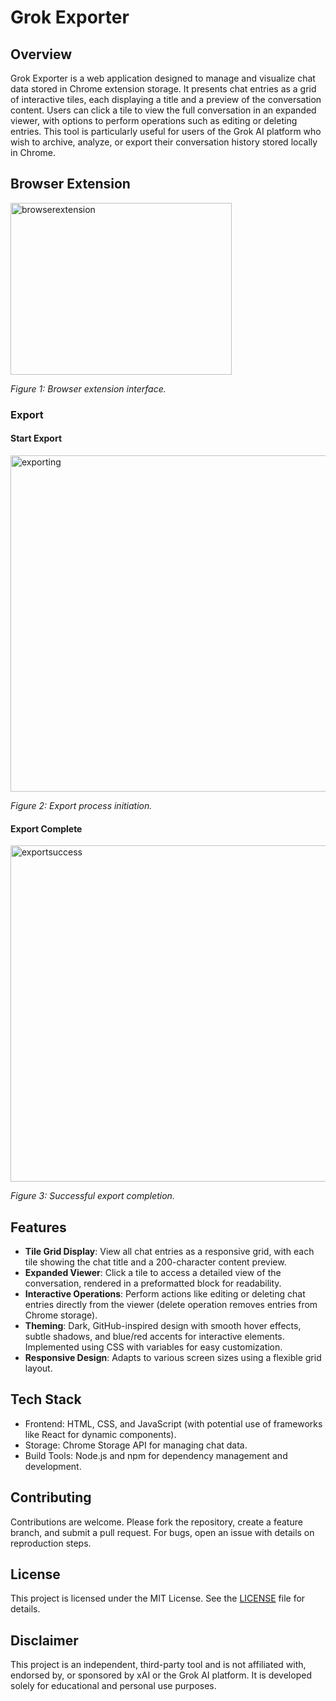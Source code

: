 # Grok Exporter

## Overview
Grok Exporter is a web application designed to manage and visualize chat data stored in Chrome extension storage. It presents chat entries as a grid of interactive tiles, each displaying a title and a preview of the conversation content. Users can click a tile to view the full conversation in an expanded viewer, with options to perform operations such as editing or deleting entries. This tool is particularly useful for users of the Grok AI platform who wish to archive, analyze, or export their conversation history stored locally in Chrome.

## Browser Extension
<img width="354" height="275" alt="browserextension" src="https://github.com/user-attachments/assets/8a30c33a-9769-457f-9493-b52664229a16" />

*Figure 1: Browser extension interface.*

### Export
#### Start Export
<img width="1224" height="538" alt="exporting" src="https://github.com/user-attachments/assets/ed9ac912-726a-41aa-a27e-1ee024d0d1b8" />

*Figure 2: Export process initiation.*

#### Export Complete
<img width="1224" height="538" alt="exportsuccess" src="https://github.com/user-attachments/assets/31413d33-a597-418b-88ab-a6545d185388" />

*Figure 3: Successful export completion.*

## Features
- **Tile Grid Display**: View all chat entries as a responsive grid, with each tile showing the chat title and a 200-character content preview.
- **Expanded Viewer**: Click a tile to access a detailed view of the conversation, rendered in a preformatted block for readability.
- **Interactive Operations**: Perform actions like editing or deleting chat entries directly from the viewer (delete operation removes entries from Chrome storage).
- **Theming**: Dark, GitHub-inspired design with smooth hover effects, subtle shadows, and blue/red accents for interactive elements. Implemented using CSS with variables for easy customization.
- **Responsive Design**: Adapts to various screen sizes using a flexible grid layout.

## Tech Stack
- Frontend: HTML, CSS, and JavaScript (with potential use of frameworks like React for dynamic components).
- Storage: Chrome Storage API for managing chat data.
- Build Tools: Node.js and npm for dependency management and development.

## Contributing
Contributions are welcome. Please fork the repository, create a feature branch, and submit a pull request. For bugs, open an issue with details on reproduction steps.

## License
This project is licensed under the MIT License. See the [LICENSE](LICENSE) file for details.

## Disclaimer
This project is an independent, third-party tool and is not affiliated with, endorsed by, or sponsored by xAI or the Grok AI platform. It is developed solely for educational and personal use purposes.
